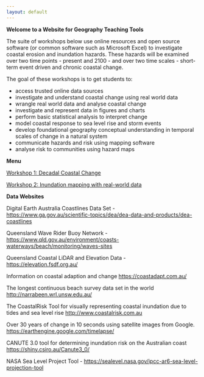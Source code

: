 ```yaml
---
layout: default
---
```


**Welcome to a Website for Geography Teaching Tools**

The suite of workshops below use online resources and open source software (or common software such as Microsoft Excel) to investigate coastal erosion and inundation hazards. These hazards will be examined over two time points - present  and 2100 - and over two time scales - short-term event driven and chronic coastal change. 

The goal of these workshops is to get students to:

* access trusted online data sources
* investigate and understand coastal change using real world data
* wrangle real world data and analyse coastal change
* investigate and represent data in figures and charts
* perform basic statistical analysis to interpret change
* model coastal response to sea level rise and storm events
* develop foundational geography conceptual understanding in temporal scales of change in a natural system
* communicate hazards and risk using mapping software
* analyse risk to communities using hazard maps

**Menu**

[Workshop 1: Decadal Coastal Change](./workshop1.html)

[Workshop 2: Inundation mapping with real-world data](./workshop2.html)

**Data Websites**

Digital Earth Australia Coastlines Data Set - https://www.ga.gov.au/scientific-topics/dea/dea-data-and-products/dea-coastlines 

Queensland Wave Rider Buoy Network - https://www.qld.gov.au/environment/coasts-waterways/beach/monitoring/waves-sites 

Queensland Coastal LiDAR and Elevation Data - https://elevation.fsdf.org.au/ 

Information on coastal adaption and change https://coastadapt.com.au/   

The longest continuous beach survey data set in the world http://narrabeen.wrl.unsw.edu.au/  

The CoastalRisk Tool for visually representing coastal inundation due to tides and sea level rise http://www.coastalrisk.com.au  

Over 30 years of change in 10 seconds using satellite images from Google. https://earthengine.google.com/timelapse/  

CANUTE 3.0 tool for determining inundation risk on the Australian coast https://shiny.csiro.au/Canute3_0/ 

NASA Sea Level Project Tool - https://sealevel.nasa.gov/ipcc-ar6-sea-level-projection-tool 


<!-- [People](./people.html)

[Research](./projects.html)

[Media and Publications](./publications.html)

[Datasets](./data.html)

[Teaching](./teaching.html)

[Available Honours and Masters Projects](./student_projects)

[Other interests](./other.html) -->
